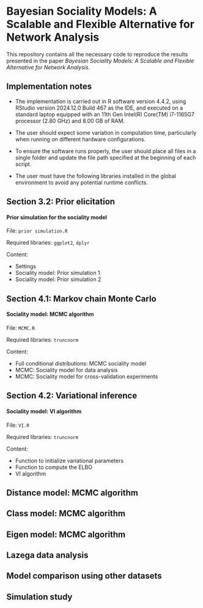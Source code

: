 # Bayesian Sociality Models: A Scalable and Flexible Alternative for Network Analysis

This repository contains all the necessary code to reproduce the results presented in the paper *Bayesian Sociality Models: A Scalable and Flexible Alternative for Network Analysis*.

## Implementation notes

- The implementation is carried out in R software version 4.4.2, using RStudio version 2024.12.0 Build 467 as the IDE, and executed on a standard laptop equipped with an 11th Gen Intel(R) Core(TM) i7-1165G7 processor (2.80 GHz) and 8.00 GB of RAM.

- The user should expect some variation in computation time, particularly when running on different hardware configurations.

- To ensure the software runs properly, the user should place all files in a single folder and update the file path specified at the beginning of each script.

- The user must have the following libraries installed in the global environment to avoid any potential runtime conflicts.

## Section 3.2: Prior elicitation

#### Prior simulation for the sociality model

File: `prior simulation.R`

Required libraries: `ggplot2`, `dplyr`

Content:

- Settings  
- Sociality model: Prior simulation 1
- Sociality model: Prior simulation 2

## Section 4.1: Markov chain Monte Carlo

#### Sociality model: MCMC algorithm

File: `MCMC.R`

Required libraries: `truncnorm`

Content: 

- Full conditional distributions: MCMC sociality model
- MCMC: Sociality model for data analysis
- MCMC: Sociality model for cross-validation experiments

## Section 4.2: Variational inference

#### Sociality model: VI algorithm

File: `VI.R`

Required libraries: `truncnorm`

Content:

- Function to initialize variational parameters
- Function to compute the ELBO
- VI algorithm





## Distance model: MCMC algorithm



## Class model: MCMC algorithm



## Eigen model: MCMC algorithm



## Lazega data analysis


## Model comparison using other datasets


## Simulation study

